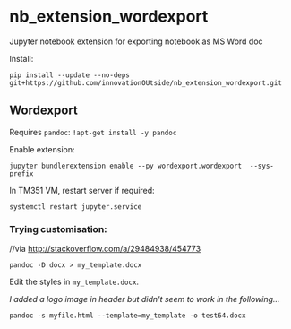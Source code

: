 # nb_extension_wordexport
Jupyter notebook extension for exporting notebook as MS Word doc

Install:

`pip install --update --no-deps git+https://github.com/innovationOUtside/nb_extension_wordexport.git`

## Wordexport

Requires `pandoc`: `!apt-get install -y pandoc`

Enable extension:

`jupyter bundlerextension enable --py wordexport.wordexport  --sys-prefix`

In TM351 VM, restart server if required:

`systemctl restart jupyter.service`


### Trying customisation:

//via http://stackoverflow.com/a/29484938/454773

`pandoc -D docx > my_template.docx`

Edit the styles in `my_template.docx`.

*I added a logo image in header but didn't seem to work in the following...*

`pandoc -s myfile.html --template=my_template -o test64.docx`


